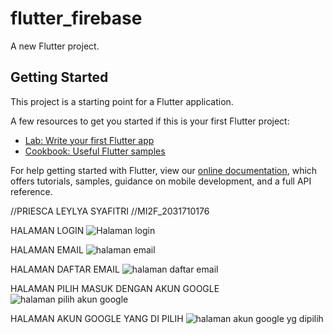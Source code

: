 # flutter_firebase

A new Flutter project.

## Getting Started

This project is a starting point for a Flutter application.

A few resources to get you started if this is your first Flutter project:

- [Lab: Write your first Flutter app](https://flutter.dev/docs/get-started/codelab)
- [Cookbook: Useful Flutter samples](https://flutter.dev/docs/cookbook)

For help getting started with Flutter, view our
[online documentation](https://flutter.dev/docs), which offers tutorials,
samples, guidance on mobile development, and a full API reference.

//PRIESCA LEYLYA SYAFITRI
//MI2F_2031710176

HALAMAN LOGIN
![Halaman login](https://user-images.githubusercontent.com/89897038/170507882-b5d0fbaf-069c-4f8b-aac4-cb2a644584a6.jpeg)

HALAMAN EMAIL
![halaman email](https://user-images.githubusercontent.com/89897038/170507907-7ba3c17a-6ef2-4354-b2fe-054142377644.jpeg)

HALAMAN DAFTAR EMAIL 
![halaman daftar email](https://user-images.githubusercontent.com/89897038/170507879-acac9c87-4f64-4e49-9d00-3b421da9e689.jpeg)

HALAMAN PILIH MASUK DENGAN AKUN GOOGLE
![halaman pilih akun google](https://user-images.githubusercontent.com/89897038/170507887-fd6bb043-7d43-4d88-8111-022bc4fcb810.jpeg)

HALAMAN AKUN GOOGLE YANG DI PILIH
![halaman akun google yg dipilih](https://user-images.githubusercontent.com/89897038/170507870-ed8f931d-f68e-4f89-b27a-851e3a749c3b.jpeg)
